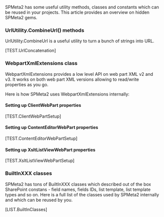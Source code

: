 ﻿---
Title: Utils
FileName: utils.html
---

SPMeta2 has some useful utility methods, classes and constants which can be reused in your projects. 
This article provides an overview on hidden SPMeta2 gems.

### UrlUtility.CombineUrl() methods

UrlUtility.CombineUrl is a useful utility to turn a bunch of strings into URL.

[TEST.UrlConcatenation]

### WebpartXmlExtensions class
WebpartXmlExtensions provides a low level API on web part XML v2 and v3. It works on both web part XML versions allowing to read/write properties as you go.

Here is how SPMeta2 uses WebpartXmlExtensions internally:

#### Setting up ClientWebPart properties
[TEST.ClientWebPartSetup]

#### Setting up ContentEditorWebPart properties
[TEST.ContentEditorWebPartSetup]

#### Setting up XsltListViewWebPart properties
[TEST.XsltListViewWebPartSetup]

### BuiltInXXX classes
SPMeta2 has tons of BuiltInXXX classes which described out of the box SharePoint constans - field names, fields IDs, list template, list template types and so on. Here is a full list of the classes used by SPMeta2 internally and which can be reused by you.

[LIST.BuiltInClasses] 